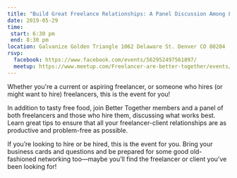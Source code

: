 ```yaml
---
title: "Build Great Freelance Relationships: A Panel Discussion Among Freelancers and Clients"
date: 2019-05-29
time:
 start: 6:30 pm
 end: 8:30 pm
location: Galvanize Golden Triangle 1062 Delaware St. Denver CO 80204
rsvp:
  facebook: https://www.facebook.com/events/562952497561897/
  meetup: https://www.meetup.com/Freelancer-are-better-together/events/261238971
---
```


Whether you're a current or aspiring freelancer, or someone who hires (or might want to hire) freelancers, this is the event for you!

In addition to tasty free food, join Better Together members and a panel of both freelancers and those who hire them, discussing what works best. Learn great tips to ensure that all your freelancer-client relationships are as productive and problem-free as possible.

If you’re looking to hire or be hired, this is the event for you. Bring your business cards and questions and be prepared for some good old-fashioned networking too—maybe you’ll find the freelancer or client you’ve been looking for!
